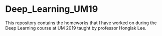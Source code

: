 # Deep_Learning_UM19

This repository contains the homeworks that I have worked on during the Deep Learning course at UM 2019 taught by professor Honglak Lee. 
